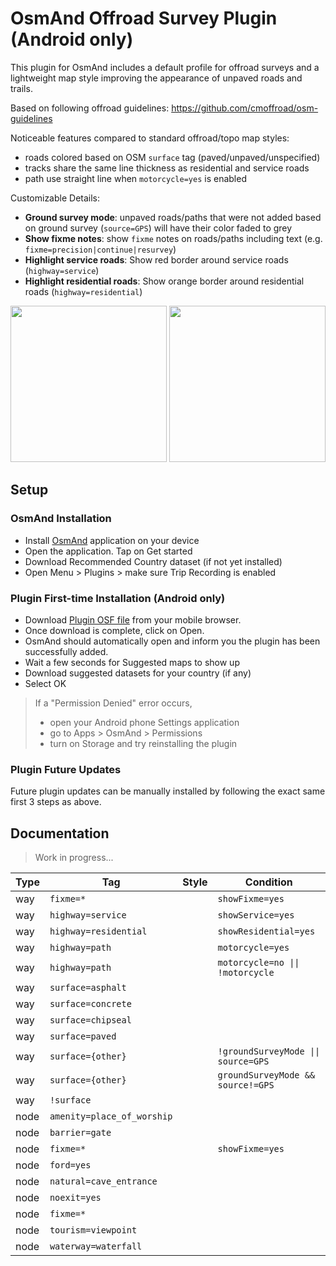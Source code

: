 # OsmAnd Offroad Survey Plugin (Android only)

This plugin for OsmAnd includes a default profile for offroad surveys and a lightweight map style improving the appearance of unpaved roads and trails.

Based on following offroad guidelines: https://github.com/cmoffroad/osm-guidelines

Noticeable features compared to standard offroad/topo map styles:

- roads colored based on OSM `surface` tag (paved/unpaved/unspecified)
- tracks share the same line thickness as residential and service roads
- path use straight line when `motorcycle=yes` is enabled

Customizable Details:

- **Ground survey mode**: unpaved roads/paths that were not added based on ground survey (`source=GPS`) will have their color faded to grey
- **Show fixme notes**: show `fixme` notes on roads/paths including text (e.g. `fixme=precision|continue|resurvey`)
- **Highlight service roads**: Show red border around service roads (`highway=service`)
- **Highlight residential roads**: Show orange border around residential roads (`highway=residential`)

<p float="left">
  <img src="https://raw.githubusercontent.com/cmoffroad/osmand-offroad-survey-plugin/master/screenshots/sample1.jpeg" width="250" />
  <img src="https://raw.githubusercontent.com/cmoffroad/osmand-offroad-survey-plugin/master/screenshots/sample2.jpeg" width="250" />
</p>

## Setup

### OsmAnd Installation

- Install [OsmAnd](https://play.google.com/store/apps/details?id=net.osmand) application on your device
- Open the application. Tap on Get started
- Download Recommended Country dataset (if not yet installed)
- Open Menu > Plugins > make sure Trip Recording is enabled

### Plugin First-time Installation (Android only)

- Download [Plugin OSF file](https://github.com/cmoffroad/osmand-offroad-survey-plugin/raw/master/build/osmand-offroad-survey-plugin.osf) from your mobile browser.
- Once download is complete, click on Open.
- OsmAnd should automatically open and inform you the plugin has been successfully added.
- Wait a few seconds for Suggested maps to show up
- Download suggested datasets for your country (if any)
- Select OK

> If a "Permission Denied" error occurs, 
> - open your Android phone Settings application
> - go to Apps > OsmAnd > Permissions
> - turn on Storage and try reinstalling the plugin

### Plugin Future Updates

Future plugin updates can be manually installed by following the exact same first 3 steps as above.

## Documentation

> Work in progress...

|Type|Tag|Style|Condition|
|---|---|---|---|
|way|`fixme=*`||`showFixme=yes`|
|way|`highway=service`||`showService=yes`|
|way|`highway=residential`||`showResidential=yes`|
|way|`highway=path`||`motorcycle=yes`|
|way|`highway=path`||`motorcycle=no \|\| !motorcycle`|
|way|`surface=asphalt`|||
|way|`surface=concrete`|||
|way|`surface=chipseal`|||
|way|`surface=paved`|||
|way|`surface={other}`||`!groundSurveyMode \|\| source=GPS`|
|way|`surface={other}`||`groundSurveyMode && source!=GPS`|
|way|`!surface`|||
|node|`amenity=place_of_worship`|||
|node|`barrier=gate`|||
|node|`fixme=*`||`showFixme=yes`|
|node|`ford=yes`|||
|node|`natural=cave_entrance`|||
|node|`noexit=yes`|||
|node|`fixme=*`|||
|node|`tourism=viewpoint`|||
|node|`waterway=waterfall`||